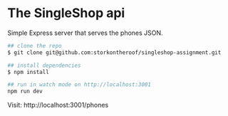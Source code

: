 # The SingleShop api 

Simple Express server that serves the phones JSON.

```bash
## clone the repo
$ git clone git@github.com:storkontheroof/singleshop-assignment.git

## install dependencies
$ npm install 

## run in watch mode on http://localhost:3001
npm run dev
```

Visit: http://localhost:3001/phones

